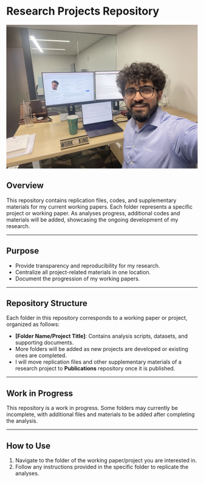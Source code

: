 # **Research Projects Repository**

![Work in Progress Banner](Work-in-Progress.jpg)

## **Overview**  
This repository contains replication files, codes, and supplementary materials for my current working papers. Each folder represents a specific project or working paper. As analyses progress, additional codes and materials will be added, showcasing the ongoing development of my research.

---

## **Purpose**  
- Provide transparency and reproducibility for my research.  
- Centralize all project-related materials in one location.  
- Document the progression of my working papers.

---

## **Repository Structure**  
Each folder in this repository corresponds to a working paper or project, organized as follows:
- **[Folder Name/Project Title]**: Contains analysis scripts, datasets, and supporting documents.
- More folders will be added as new projects are developed or existing ones are completed.
- I will move replication files and other supplementary materials of a research project to **Publications** repository once it is published. 

---

## **Work in Progress**  
This repository is a work in progress. Some folders may currently be incomplete, with additional files and materials to be added after completing the analysis.

---

## **How to Use**  
1. Navigate to the folder of the working paper/project you are interested in.  
2. Follow any instructions provided in the specific folder to replicate the analyses.
